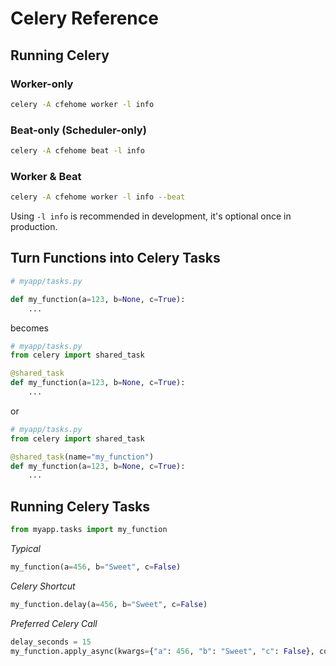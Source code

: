 # Celery Reference


## Running Celery

### Worker-only

```bash
celery -A cfehome worker -l info
```

### Beat-only (Scheduler-only)
```bash
celery -A cfehome beat -l info
```

### Worker & Beat
```bash
celery -A cfehome worker -l info --beat
```
Using `-l info` is recommended in development, it's optional once in production.


## Turn Functions into Celery Tasks

```python
# myapp/tasks.py

def my_function(a=123, b=None, c=True):
    ...
```
becomes

```python
# myapp/tasks.py
from celery import shared_task

@shared_task
def my_function(a=123, b=None, c=True):
    ...
```
or

```python
# myapp/tasks.py
from celery import shared_task

@shared_task(name="my_function")
def my_function(a=123, b=None, c=True):
    ...
```



## Running Celery Tasks


```python
from myapp.tasks import my_function
```

*Typical*
```python
my_function(a=456, b="Sweet", c=False)
```

*Celery Shortcut*
```python
my_function.delay(a=456, b="Sweet", c=False)
```


*Preferred Celery Call*
```python
delay_seconds = 15
my_function.apply_async(kwargs={"a": 456, "b": "Sweet", "c": False}, countdown=delay_seconds)
```